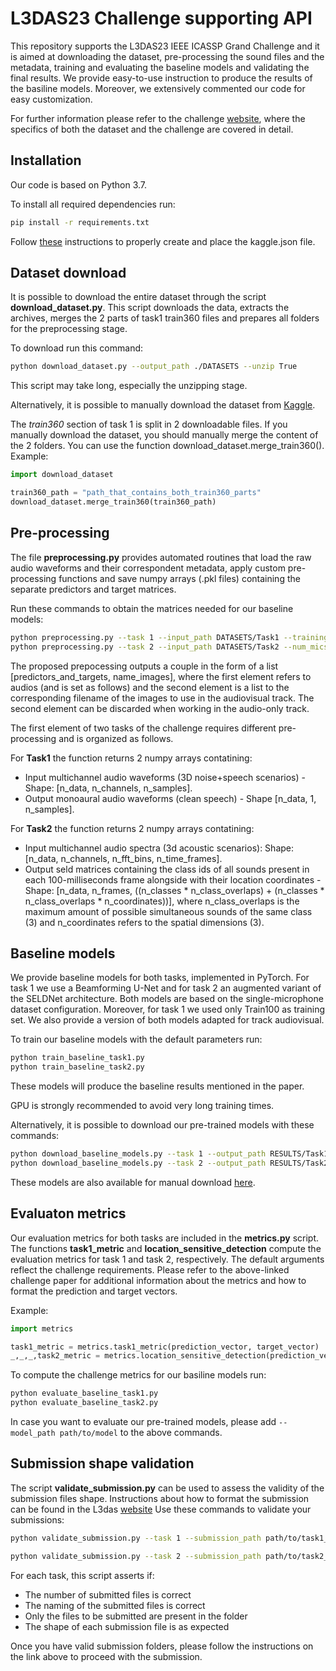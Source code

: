 # L3DAS23 Challenge supporting API
This repository supports the L3DAS23 IEEE ICASSP Grand Challenge and it is aimed at downloading the dataset, pre-processing the sound files and the metadata, training and evaluating the baseline models and validating the final results.
We provide easy-to-use instruction to produce the results of the basiline models.
Moreover, we extensively commented our code for easy customization.

For further information please refer to the challenge [website](https://www.l3das.com/icassp2023/index.html), where the specifics of both the dataset and the challenge are covered in detail.

## Installation
Our code is based on Python 3.7.

To install all required dependencies run:
```bash
pip install -r requirements.txt
```

Follow [these](https://www.kaggle.com/docs/api) instructions to properly create and place the kaggle.json file.

## Dataset download
It is possible to download the entire dataset through the script **download_dataset.py**. This script downloads the data, extracts the archives, merges the 2 parts of task1 train360 files and prepares all folders for the preprocessing stage.

To download run this command:
```bash
python download_dataset.py --output_path ./DATASETS --unzip True
```

This script may take long, especially the unzipping stage.

Alternatively, it is possible to manually download the dataset from [Kaggle](https://www.kaggle.com/l3dasteam/l3das22).

The *train360* section of task 1 is split in 2 downloadable files. If you manually download the dataset, you should manually merge the content of the 2 folders. You can use the function download_dataset.merge_train360().
Example:

```python
import download_dataset

train360_path = "path_that_contains_both_train360_parts"
download_dataset.merge_train360(train360_path)
```

## Pre-processing
The file **preprocessing.py** provides automated routines that load the raw audio waveforms and their correspondent metadata, apply custom pre-processing functions and save numpy arrays (.pkl files) containing the separate predictors and target matrices.

Run these commands to obtain the matrices needed for our baseline models:
```bash
python preprocessing.py --task 1 --input_path DATASETS/Task1 --training_set train100 --num_mics 1
python preprocessing.py --task 2 --input_path DATASETS/Task2 --num_mics 1 --frame_len 100
```

The proposed prepocessing outputs a couple in the form of a list [predictors_and_targets, name_images], where the first element refers to audios (and is set as follows) and the second element is a list to the corresponding filename of the images to use in the audiovisual track. The second element can be discarded when working in the audio-only track.

The first element of two tasks of the challenge requires different pre-processing and is organized as follows.

For **Task1** the function returns 2 numpy arrays contatining:
* Input multichannel audio waveforms (3D noise+speech scenarios) - Shape: [n_data, n_channels, n_samples].
* Output monoaural audio waveforms (clean speech) - Shape [n_data, 1, n_samples].

For **Task2** the function returns 2 numpy arrays contatining:
* Input multichannel audio spectra (3d acoustic scenarios): Shape: [n_data, n_channels, n_fft_bins, n_time_frames].
* Output seld matrices containing the class ids of all sounds present in each 100-milliseconds frame alongside with their location coordinates - Shape: [n_data, n_frames, ((n_classes * n_class_overlaps) + (n_classes * n_class_overlaps * n_coordinates))], where n_class_overlaps is the maximum amount of possible simultaneous sounds of the same class (3) and n_coordinates refers to the spatial dimensions (3).


## Baseline models
We provide baseline models for both tasks, implemented in PyTorch. For task 1 we use a Beamforming U-Net and for task 2 an augmented variant of the SELDNet architecture. Both models are based on the single-microphone dataset configuration. Moreover, for task 1 we used only Train100 as training set. We also provide a version of both models adapted for track audiovisual. 

To train our baseline models with the default parameters run:
```bash
python train_baseline_task1.py
python train_baseline_task2.py
```
These models will produce the baseline results mentioned in the paper.

GPU is strongly recommended to avoid very long training times.

Alternatively, it is possible to download our pre-trained models with these commands:
```bash
python download_baseline_models.py --task 1 --output_path RESULTS/Task1/pretrained
python download_baseline_models.py --task 2 --output_path RESULTS/Task2/pretrained
```
These models are also available for manual download [here]().

## Evaluaton metrics
Our evaluation metrics for both tasks are included in the **metrics.py** script.
The functions **task1_metric** and **location_sensitive_detection** compute the evaluation metrics for task 1 and task 2, respectively. The default arguments reflect the challenge requirements. Please refer to the above-linked challenge paper for additional information about the metrics and how to format the prediction and target vectors.

Example:
```python
import metrics

task1_metric = metrics.task1_metric(prediction_vector, target_vector)
_,_,_,task2_metric = metrics.location_sensitive_detection(prediction_vector, target_vector)
```

To compute the challenge metrics for our basiline models run:
```bash
python evaluate_baseline_task1.py
python evaluate_baseline_task2.py
```

In case you want to evaluate our pre-trained models, please add
`
--model_path path/to/model
`
to the above commands.

## Submission shape validation
The script **validate_submission.py** can be used to assess the validity of the submission files shape. Instructions about how to format the submission can be found in the L3das [website](https://www.l3das.com/icassp2022/submission.html)
Use these commands to validate your submissions:
```bash
python validate_submission.py --task 1 --submission_path path/to/task1_submission_folder --test_path path/to/task1_test_dataset_folder

python validate_submission.py --task 2 --submission_path path/to/task2_submission_folder --test_path path/to/task2_test_dataset_folder
```

For each task, this script asserts if:
* The number of submitted files is correct
* The naming of the submitted files is correct
* Only the files to be submitted are present in the folder
* The shape of each submission file is as expected

Once you have valid submission folders, please follow the instructions on the link above to proceed with the submission.
